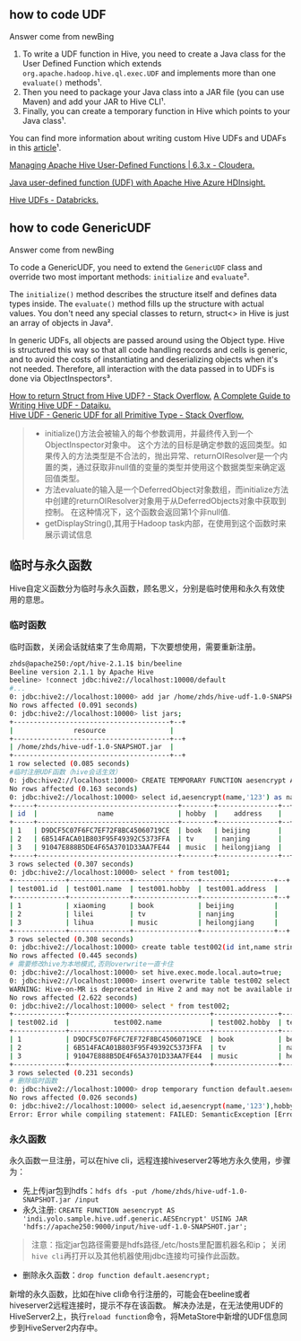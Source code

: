 ## how to code UDF

Answer come from newBing

1. To write a UDF function in Hive, you need to create a Java class for the User Defined Function which
   extends `org.apache.hadoop.hive.ql.exec.UDF` and implements more than one `evaluate()` methods¹.
2. Then you need to package your Java class into a JAR file (you can use Maven) and add your JAR to Hive CLI¹.
3. Finally, you can create a temporary function in Hive which points to your Java class¹.

You can find more information about writing custom Hive UDFs and UDAFs in this
[article](https://dzone.com/articles/writing-custom-hive-udf-andudaf)¹.

[Managing Apache Hive User-Defined Functions | 6.3.x - Cloudera.](https://docs.cloudera.com/documentation/enterprise/latest/topics/cm_mc_hive_udf.html)

[Java user-defined function (UDF) with Apache Hive Azure HDInsight.](https://learn.microsoft.com/en-us/azure/hdinsight/hadoop/apache-hadoop-hive-java-udf)

[Hive UDFs - Databricks.](https://kb.databricks.com/en_US/data/hive-udf)

## how to code GenericUDF

Answer come from newBing

To code a GenericUDF, you need to extend the `GenericUDF` class and override two most important methods: `initialize`
and `evaluate`².

The `initialize()` method describes the structure itself and defines data types inside. The `evaluate()` method fills up
the structure with actual values. You don't need any special classes to return, struct<> in Hive is just an array of
objects in Java².

In generic UDFs, all objects are passed around using the Object type. Hive is structured this way so that all code
handling records and cells is generic, and to avoid the costs of instantiating and deserializing objects when it's not
needed. Therefore, all interaction with the data passed in to UDFs is done via ObjectInspectors³.

[How to return Struct from Hive UDF? - Stack Overflow.](https://stackoverflow.com/questions/26026027/how-to-return-struct-from-hive-udf)
[A Complete Guide to Writing Hive UDF - Dataiku.](https://blog.dataiku.com/2013/05/01/a-complete-guide-to-writing-hive-udf)                                
[Hive UDF - Generic UDF for all Primitive Type - Stack Overflow.](https://stackoverflow.com/questions/61194914/hive-udf-generic-udf-for-all-primitive-type)

> - initialize()方法会被输入的每个参数调用，并最终传入到一个ObjectInspector对象中。
    这个方法的目标是确定参数的返回类型。如果传入的方法类型是不合法的，抛出异常、returnOIResolver是一个内置的类，通过获取非null值的变量的类型并使用这个数据类型来确定返回值类型。
> - 方法evaluate的输入是一个DeferredObject对象数组，而initialize方法中创建的returnOIResolver对象用于从DeferredObjects对象中获取到控制。
    在这种情况下，这个函数会返回第1个非null值.
> - getDisplayString(),其用于Hadoop task内部，在使用到这个函数时来展示调试信息

## 临时与永久函数

Hive自定义函数分为临时与永久函数，顾名思义，分别是临时使用和永久有效使用的意思。

### 临时函数

临时函数，关闭会话就结束了生命周期，下次要想使用，需要重新注册。

```bash
zhds@apache250:/opt/hive-2.1.1$ bin/beeline
Beeline version 2.1.1 by Apache Hive
beeline> !connect jdbc:hive2://localhost:10000/default
#...
0: jdbc:hive2://localhost:10000> add jar /home/zhds/hive-udf-1.0-SNAPSHOT.jar;
No rows affected (0.091 seconds)
0: jdbc:hive2://localhost:10000> list jars;
+---------------------------------------+--+
|               resource                |
+---------------------------------------+--+
| /home/zhds/hive-udf-1.0-SNAPSHOT.jar  |
+---------------------------------------+--+
1 row selected (0.085 seconds)
#临时注册UDF函数（hive会话生效）
0: jdbc:hive2://localhost:10000> CREATE TEMPORARY FUNCTION aesencrypt AS 'indi.yolo.sample.hive.udf.generic.AESEncrypt';
No rows affected (0.163 seconds)
0: jdbc:hive2://localhost:10000> select id,aesencrypt(name,'123') as name,hobby,address from test001;
+-----+-----------------------------------+--------+---------------+--+
| id  |               name                | hobby  |    address    |
+-----+-----------------------------------+--------+---------------+--+
| 1   | D9DCF5C07F6FC7EF72F8BC45060719CE  | book   | beijing       |
| 2   | 6B514FACA01B803F95F49392C5373FFA  | tv     | nanjing       |
| 3   | 91047E888B5DE4F65A3701D33AA7FE44  | music  | heilongjiang  |
+-----+-----------------------------------+--------+---------------+--+
3 rows selected (0.307 seconds)
0: jdbc:hive2://localhost:10000> select * from test001;
+-------------+---------------+----------------+------------------+--+
| test001.id  | test001.name  | test001.hobby  | test001.address  |
+-------------+---------------+----------------+------------------+--+
| 1           | xiaoming      | book           | beijing          |
| 2           | lilei         | tv             | nanjing          |
| 3           | lihua         | music          | heilongjiang     |
+-------------+---------------+----------------+------------------+--+
3 rows selected (0.308 seconds)
0: jdbc:hive2://localhost:10000> create table test002(id int,name string,hobby string,address string) row format delimited fields terminated by ',';
No rows affected (0.445 seconds)
# 需要修改hive为本地模式,否则overwrite一直卡住
0: jdbc:hive2://localhost:10000> set hive.exec.mode.local.auto=true;
0: jdbc:hive2://localhost:10000> insert overwrite table test002 select id,aesencrypt(name,'123') as name,hobby,address from test001;
WARNING: Hive-on-MR is deprecated in Hive 2 and may not be available in the future versions. Consider using a different execution engine (i.e. spark, tez) or using Hive 1.X releases.
No rows affected (2.622 seconds)
0: jdbc:hive2://localhost:10000> select * from test002;
+-------------+-----------------------------------+----------------+------------------+--+
| test002.id  |           test002.name            | test002.hobby  | test002.address  |
+-------------+-----------------------------------+----------------+------------------+--+
| 1           | D9DCF5C07F6FC7EF72F8BC45060719CE  | book           | beijing          |
| 2           | 6B514FACA01B803F95F49392C5373FFA  | tv             | nanjing          |
| 3           | 91047E888B5DE4F65A3701D33AA7FE44  | music          | heilongjiang     |
+-------------+-----------------------------------+----------------+------------------+--+
3 rows selected (0.231 seconds)
# 删除临时函数
0: jdbc:hive2://localhost:10000> drop temporary function default.aesencrypt;
No rows affected (0.026 seconds)
0: jdbc:hive2://localhost:10000> select id,aesencrypt(name,'123'),hobby,address from test001;
Error: Error while compiling statement: FAILED: SemanticException [Error 10011]: Invalid function aesencrypt (state=42000,code=10011)

```

### 永久函数

永久函数一旦注册，可以在hive cli，远程连接hiveserver2等地方永久使用，步骤为：

* 先上传jar包到hdfs：`hdfs dfs -put /home/zhds/hive-udf-1.0-SNAPSHOT.jar /input`
* 永久注册:
  `CREATE FUNCTION aesencrypt AS 'indi.yolo.sample.hive.udf.generic.AESEncrypt' USING JAR 'hdfs://apache250:9000/input/hive-udf-1.0-SNAPSHOT.jar';`

> 注意：指定jar包路径需要是hdfs路径,/etc/hosts里配置机器名和ip；
> 关闭`hive cli`再打开以及其他机器使用jdbc连接均可操作此函数。

* 删除永久函数：`drop function default.aesencrypt;`

新增的永久函数，比如在hive cli命令行注册的，可能会在beeline或者hiveserver2远程连接时，提示不存在该函数。
解决办法是，在无法使用UDF的HiveServer2上，执行`reload function`命令，将MetaStore中新增的UDF信息同步到HiveServer2内存中。